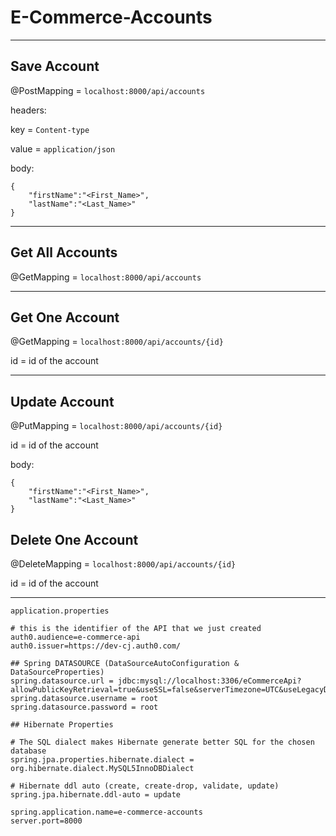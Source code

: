 # E-Commerce-Accounts

---

## Save Account
@PostMapping = `localhost:8000/api/accounts`

headers:

key = `Content-type`

value = `application/json`

body:
```
{
	"firstName":"<First_Name>",
	"lastName":"<Last_Name>"
}
```

---

## Get All Accounts
@GetMapping = `localhost:8000/api/accounts`

---

## Get One Account
@GetMapping = `localhost:8000/api/accounts/{id}`

id = id of the account

---

## Update Account
@PutMapping = `localhost:8000/api/accounts/{id}`

id = id of the account

body:
```
{
	"firstName":"<First_Name>",
	"lastName":"<Last_Name>"
}
```

## Delete One Account
@DeleteMapping = `localhost:8000/api/accounts/{id}`

id = id of the account

---

`application.properties`
```
# this is the identifier of the API that we just created
auth0.audience=e-commerce-api
auth0.issuer=https://dev-cj.auth0.com/

## Spring DATASOURCE (DataSourceAutoConfiguration & DataSourceProperties)
spring.datasource.url = jdbc:mysql://localhost:3306/eCommerceApi?allowPublicKeyRetrieval=true&useSSL=false&serverTimezone=UTC&useLegacyDatetimeCode=false
spring.datasource.username = root
spring.datasource.password = root

## Hibernate Properties

# The SQL dialect makes Hibernate generate better SQL for the chosen database
spring.jpa.properties.hibernate.dialect = org.hibernate.dialect.MySQL5InnoDBDialect

# Hibernate ddl auto (create, create-drop, validate, update)
spring.jpa.hibernate.ddl-auto = update

spring.application.name=e-commerce-accounts
server.port=8000
```
